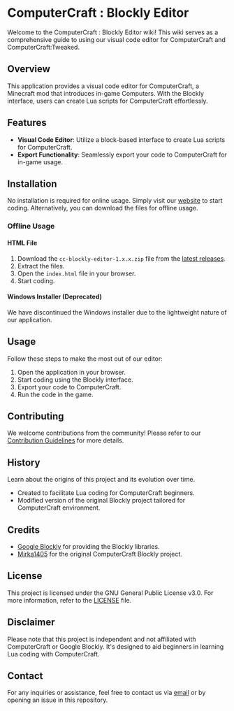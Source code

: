 # ComputerCraft : Blockly Editor

Welcome to the ComputerCraft : Blockly Editor wiki! This wiki serves as a comprehensive guide to using our visual code editor for ComputerCraft and ComputerCraft:Tweaked.

## Overview

This application provides a visual code editor for ComputerCraft, a Minecraft mod that introduces in-game Computers. With the Blockly interface, users can create Lua scripts for ComputerCraft effortlessly.

## Features

- **Visual Code Editor**: Utilize a block-based interface to create Lua scripts for ComputerCraft.
- **Export Functionality**: Seamlessly export your code to ComputerCraft for in-game usage.

## Installation

No installation is required for online usage. Simply visit our [website](https://sarxzer.xyz/projects/cc-blockly-editor) to start coding. Alternatively, you can download the files for offline usage.

### Offline Usage

#### HTML File
1. Download the `cc-blockly-editor-1.x.x.zip` file from the [latest releases](https://github.com/Sarxzer/cc-blockly-editor/releases/latest).
2. Extract the files.
3. Open the `index.html` file in your browser.
4. Start coding.

#### Windows Installer (Deprecated)
We have discontinued the Windows installer due to the lightweight nature of our application.

## Usage

Follow these steps to make the most out of our editor:
1. Open the application in your browser.
2. Start coding using the Blockly interface.
3. Export your code to ComputerCraft.
4. Run the code in the game.

## Contributing

We welcome contributions from the community! Please refer to our [Contribution Guidelines](https://github.com/Sarxzer/cc-blockly-editor/blob/main/CONTRIBUTE.md) for more details.

## History

Learn about the origins of this project and its evolution over time.
- Created to facilitate Lua coding for ComputerCraft beginners.
- Modified version of the original Blockly project tailored for ComputerCraft environment.

## Credits

- [Google Blockly](https://developers.google.com/blockly) for providing the Blockly libraries.
- [Mirka1405](https://github.com/Mirka1405) for the original ComputerCraft Blockly project.

## License

This project is licensed under the GNU General Public License v3.0. For more information, refer to the [LICENSE](LICENSE) file.

## Disclaimer

Please note that this project is independent and not affiliated with ComputerCraft or Google Blockly. It's designed to aid beginners in learning Lua coding with ComputerCraft.

## Contact

For any inquiries or assistance, feel free to contact us via [email](mailto:nathan@sarxzer.xyz) or by opening an issue in this repository.